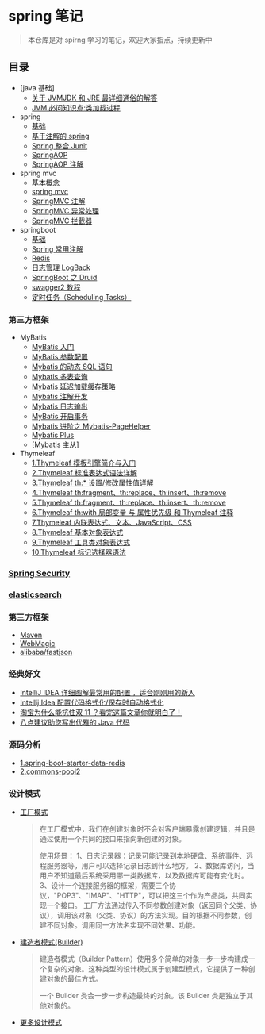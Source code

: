 # spring 笔记

> 本仓库是对 spirng 学习的笔记，欢迎大家指点，持续更新中

## 目录

- [java 基础]
  - [关于 JVMJDK 和 JRE 最详细通俗的解答](/notes/java/关于JVMJDK和JRE最详细通俗的解答.md)
  - [JVM 必问知识点:类加载过程](https://mp.weixin.qq.com/s/jut6U-J5XubPOk5eiEWZew)
- spring
  - [基础](/notes/spring/spring.md)
  - [基于注解的 spring](/notes/spring/springIOC注解.md)
  - [Spring 整合 Junit](/notes/spring/Spring整合Junit.md)
  - [SpringAOP](/notes/spring/SpringAOP.md)
  - [SpringAOP 注解](/notes/spring/SpringAOP注解.md)
- spring mvc
  - [基本概念](/notes/springmvc/基本概念.md)
  - [spring mvc](/notes/springmvc/springmvc.md)
  - [SpringMVC 注解](/notes/springmvc/SpringMVC注解.md)
  - [SpringMVC 异常处理](/notes/springmvc/SpringMVC异常处理.md)
  - [SpringMVC 拦截器](/notes/springmvc/SpringMVC拦截器.md)
- springboot
  - [基础](/notes/springboot/SpringBoot基础.md)
  - [Spring 常用注解](/notes/springboot/Spring常用注解.md)
  - [Redis](/notes/springboot/Redis.md)
  - [日志管理 LogBack](/notes/springboot/SpringBoot的日志详解.md)
  - [SpringBoot 之 Druid](/notes/springboot/SpringBoot之Druid.md)
  - [swagger2 教程](/notes/springboot/swagger2教程.md)
  - [定时任务（Scheduling Tasks）](/notes/springboot/定时任务.md)

### 第三方框架

- MyBatis
  - [MyBatis 入门](/notes/MyBatis/MyBatis入门.md)
  - [MyBatis 参数配置](/notes/MyBatis/MyBatis参数配置.md)
  - [Mybatis 的动态 SQL 语句](/notes/MyBatis/Mybatis的动态SQL语句.md)
  - [Mybatis 多表查询](/notes/MyBatis/Mybatis多表查询.md)
  - [Mybatis 延迟加载缓存策略](/notes/MyBatis/Mybatis延迟加载策略.md)
  - [Mybatis 注解开发](/notes/MyBatis/Mybatis注解开发.md)
  - [Mybatis 日志输出](/notes/MyBatis/Mybatis日志输出.md)
  - [MyBatis 开启事务](/notes/MyBatis/MyBatis开启事务.md)
  - [Mybatis 进阶之 Mybatis-PageHelper](/notes/MyBatis/SpringBoot进阶之Mybatis-PageHelper.md)
  - [Mybatis Plus](https://mybatis.plus/guide/)
  - [Mybatis 主从]
- Thymeleaf
  - [1.Thymeleaf 模板引擎简介与入门](/notes/Thymeleaf/1.Thymeleaf模板引擎简介与入门.md)
  - [2.Thymeleaf 标准表达式语法详解](/notes/Thymeleaf/2.Thymeleaf标准表达式语法详解.md)
  - [3.Thymeleaf th:\* 设置/修改属性值详解](/notes/Thymeleaf/3.th详解.md)
  - [4.Thymeleaf th:fragment、th:replace、th:insert、th:remove](/notes/Thymeleaf/4.Thymeleaf.md)
  - [5.Thymeleaf th:fragment、th:replace、th:insert、th:remove](/notes/Thymeleaf/5.Thymeleaf.md)
  - [6.Thymeleaf th:with 局部变量 与 属性优先级 和 Thymeleaf 注释](/notes/Thymeleaf/6.Thymeleaf.md)
  - [7.Thymeleaf 内联表达式、文本、JavaScript、CSS](/notes/Thymeleaf/7.Thymeleaf.md)
  - [8.Thymeleaf 基本对象表达式](/notes/Thymeleaf/8.Thymeleaf.md)
  - [9.Thymeleaf 工具类对象表达式](/notes/Thymeleaf/9.Thymeleaf.md)
  - [10.Thymeleaf 标记选择器语法](/notes/Thymeleaf/10.Thymeleaf.md)

### [Spring Security](/notes/Spring%20Security/README.md)

### [elasticsearch](https://github.com/AndyYoungCN/springnotes/tree/master/notes/elasticsearch)

### 第三方框架

- [Maven](https://my.oschina.net/huangyong/blog/194583)
- [WebMagic](./notes/WebMagic/README.md)
- [alibaba/fastjson](https://github.com/alibaba/fastjson)

### 经典好文

- [IntelliJ IDEA 详细图解最常用的配置 ，适合刚刚用的新人](https://mp.weixin.qq.com/s/v6rOqKzItymQKyFFaIlSWA?spm=a2c4e.10696291.0.0.677f19a4Bh84bR)
- [Intellij Idea 配置代码格式化/保存时自动格式化](https://blog.csdn.net/agonie201218/article/details/103040885)
- [淘宝为什么能抗住双 11 ？看完这篇文章你就明白了！](https://mp.weixin.qq.com/s/4yB0MwqYcSyPh2KDAOh_Vg)
- [八点建议助您写出优雅的 Java 代码](https://mp.weixin.qq.com/s?__biz=Mzg2OTA0Njk0OA==&mid=2247485140&idx=1&sn=ecaeace613474f1859aaeed0282ae680&chksm=cea2491ff9d5c00982ffaece847ce1aead89fdb3fe190752d9837c075c79fc95db5940992c56&token=1328169465&lang=zh_CN&scene=21#wechat_redirect)

### 源码分析

- [1.spring-boot-starter-data-redis](/notes/source/1.spring-boot-starter-data-redis.md)
- [2.commons-pool2](/notes/source/2.commons-pool2.md)

### 设计模式

- [工厂模式](https://www.runoob.com/design-pattern/factory-pattern.html)
  > 在工厂模式中，我们在创建对象时不会对客户端暴露创建逻辑，并且是通过使用一个共同的接口来指向新创建的对象。
  >
  > 使用场景： 1、日志记录器：记录可能记录到本地硬盘、系统事件、远程服务器等，用户可以选择记录日志到什么地方。 2、数据库访问，当用户不知道最后系统采用哪一类数据库，以及数据库可能有变化时。 3、设计一个连接服务器的框架，需要三个协议，"POP3"、"IMAP"、"HTTP"，可以把这三个作为产品类，共同实现一个接口。
  > 工厂方法通过传入不同参数创建对象（返回同个父类、协议），调用该对象（父类、协议）的方法实现。目的根据不同参数，创建不同对象。调用同一方法名实现不同效果、功能。
- [建造者模式(Builder)](https://www.runoob.com/design-pattern/builder-pattern.html)
  > 建造者模式（Builder Pattern）使用多个简单的对象一步一步构建成一个复杂的对象。这种类型的设计模式属于创建型模式，它提供了一种创建对象的最佳方式。
  >
  > 一个 Builder 类会一步一步构造最终的对象。该 Builder 类是独立于其他对象的。
- [更多设计模式](https://www.runoob.com/design-pattern/design-pattern-tutorial.html)
